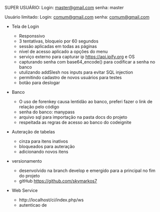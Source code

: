 
  SUPER USUÁRIO:
  Login: master@gmail.com
  senha: master
 
  Usuário limitado:
  Login: comum@gmail.com
  senha: comum@gmail.com
 

 

- Tela de Login  
	- Responssivo  
	- 3 tentativas, bloqueio por 60 segundos
	- sessão aplicadas em todas as páginas
	- nível de acesso aplicado a opções do menu
	- serviço externo para capturar ip https://api.ipify.org e OS
	- capturando senha com base64_encode() para codificar a senha no banco
	- utulizando addSlesh nos inputs para evitar SQL injection
	- permitindo cadastro de novos usuários para testes
	- botão para deslogar
	

- Banco
	- O uso de forenkey causa lentidão ao banco, preferi fazer o link de relação pelo código
	- senha do banco: manypass
	- arquivo sql para importação na pasta docs do projeto
	- respeitada as regras de acesso ao banco do codeignite


- Auteração de tabelas
	- cinza para itens inativos
	- bloqueados para auteração
	- adicionando novos itens

- versionamento 
	- desenvolvido na branch develop e emergido para a principal no fim do projeto
	- gitHub  https://github.com/skymarkos7
	


- Web Service
	- http://localhost/ci/index.php/ws
	- autenticao de

